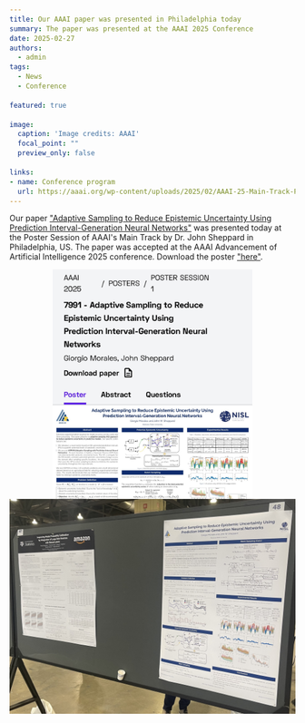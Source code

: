 ```yaml
---
title: Our AAAI paper was presented in Philadelphia today 
summary: The paper was presented at the AAAI 2025 Conference
date: 2025-02-27
authors:
  - admin
tags:
  - News
  - Conference

featured: true

image:
  caption: 'Image credits: AAAI'
  focal_point: ""
  preview_only: false

links:
- name: Conference program
  url: https://aaai.org/wp-content/uploads/2025/02/AAAI-25-Main-Track-Poster-Schedule.pdf
---
```


Our paper ["Adaptive Sampling to Reduce Epistemic Uncertainty Using Prediction Interval-Generation Neural Networks"](/publication/morales-aaai-2025)
was presented today at the Poster Session of AAAI's Main Track by Dr. John Sheppard in Philadelphia, US.
The paper was accepted at the AAAI Advancement of Artificial Intelligence 2025 conference.
Download the poster ["here"](/post/aaai-2025-presentation/AAAI-2025-poster.pdf).

<div style="display: flex; justify-content: center;">
    <img src="presentation.jpeg" alt="figure" width="70%">
</div>

<div style="display: flex; justify-content: center;">
    <img src="poster.jpg" alt="figure" width="100%">
</div>